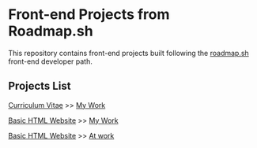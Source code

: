 # Front-end Projects from Roadmap.sh

This repository contains front-end projects built following the [roadmap.sh](https://roadmap.sh/) front-end developer path.

## Projects List
<p align="left">
  <a href='https://roadmap.sh/projects/single-page-cv'>Curriculum Vitae</a> >> <a href='/Curriculum Vitae/index.html'>My Work</a>
</p>
<p align="left">
  <a href='https://roadmap.sh/projects/basic-html-website'>Basic HTML Website</a> >> <a href='/HTML Website/index.html'>My Work</a>
</p>
<p align="left">
  <a href='https://roadmap.sh/projects/basic-html-website'>Basic HTML Website</a> >> <a href='#'>At work</a>
</p>
